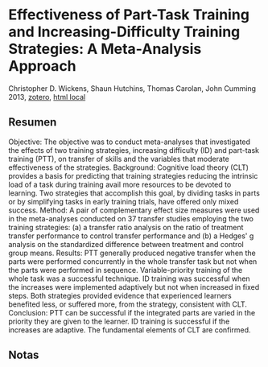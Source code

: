 # Effectiveness of Part-Task Training and Increasing-Difficulty Training Strategies: A Meta-Analysis Approach

Christopher D. Wickens, Shaun Hutchins, Thomas Carolan, John Cumming 2013, [zotero](zotero://select/items/@wickens&al2013), [html local](file://Users/sabhz/Zotero/storage/TTL27989/0018720812451994.html)

## Resumen

Objective: The objective was to conduct meta-analyses that investigated the effects of two training strategies, increasing difficulty (ID) and part-task training (PTT), on transfer of skills and the variables that moderate effectiveness of the strategies. Background: Cognitive load theory (CLT) provides a basis for predicting that training strategies reducing the intrinsic load of a task during training avail more resources to be devoted to learning. Two strategies that accomplish this goal, by dividing tasks in parts or by simplifying tasks in early training trials, have offered only mixed success. Method: A pair of complementary effect size measures were used in the meta-analyses conducted on 37 transfer studies employing the two training strategies: (a) a transfer ratio analysis on the ratio of treatment transfer performance to control transfer performance and (b) a Hedges' g analysis on the standardized difference between treatment and control group means. Results: PTT generally produced negative transfer when the parts were performed concurrently in the whole transfer task but not when the parts were performed in sequence. Variable-priority training of the whole task was a successful technique. ID training was successful when the increases were implemented adaptively but not when increased in fixed steps. Both strategies provided evidence that experienced learners benefited less, or suffered more, from the strategy, consistent with CLT. Conclusion: PTT can be successful if the integrated parts are varied in the priority they are given to the learner. ID training is successful if the increases are adaptive. The fundamental elements of CLT are confirmed.

## Notas
